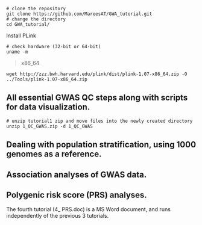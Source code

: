 ```
# clone the repository
git clone https://github.com/MareesAT/GWA_tutorial.git
# change the directory
cd GWA_tutorial/
```
Install PLink
```
# check hardware (32-bit or 64-bit)
uname -m
```
>x86_64
```
wget http://zzz.bwh.harvard.edu/plink/dist/plink-1.07-x86_64.zip -O ../Tools/plink-1.07-x86_64.zip
```
## All essential GWAS QC steps along with scripts for data visualization.
```
# unzip tutorial1 zip and move files into the newly created directory
unzip 1_QC_GWAS.zip -d 1_QC_GWAS
```
## Dealing with population stratification, using 1000 genomes as a reference.
## Association analyses of GWAS data.
## Polygenic risk score (PRS) analyses.
The fourth tutorial (4_ PRS.doc) is a MS Word document, and runs independently of the previous 3 tutorials.
<!--stackedit_data:
eyJoaXN0b3J5IjpbLTEyMzU2NTMxNjUsLTUwMjI0NTc1MywtMT
c3Mjg0MzQ2MiwtMTMwNDMxMDgwMywxNjM5MTI2NDYwLC0zMzI0
NTUzNjNdfQ==
-->